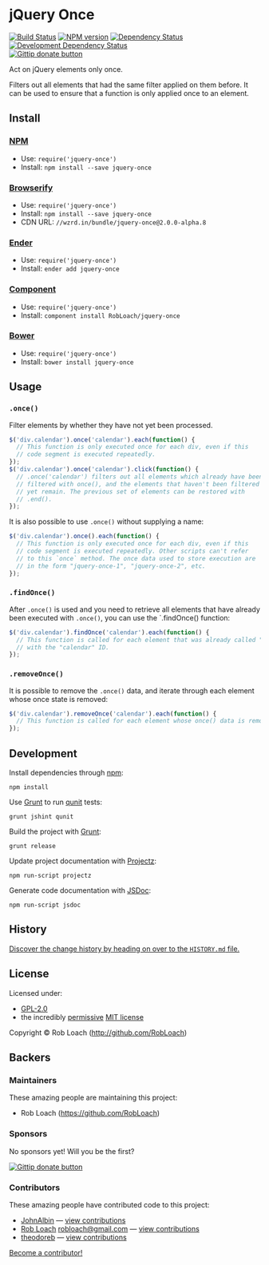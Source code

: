 
<!-- TITLE/ -->

# jQuery Once

<!-- /TITLE -->


<!-- BADGES/ -->

[![Build Status](http://img.shields.io/travis-ci/RobLoach/jquery-once.png?branch=master)](http://travis-ci.org/RobLoach/jquery-once "Check this project's build status on TravisCI")
[![NPM version](http://badge.fury.io/js/jquery-once.png)](https://npmjs.org/package/jquery-once "View this project on NPM")
[![Dependency Status](https://david-dm.org/RobLoach/jquery-once.png?theme=shields.io)](https://david-dm.org/RobLoach/jquery-once)
[![Development Dependency Status](https://david-dm.org/RobLoach/jquery-once/dev-status.png?theme=shields.io)](https://david-dm.org/RobLoach/jquery-once#info=devDependencies)<br/>
[![Gittip donate button](http://img.shields.io/gittip/robloach.png)](https://www.gittip.com/robloach/ "Donate weekly to this project using Gittip")

<!-- /BADGES -->


<!-- DESCRIPTION/ -->

Act on jQuery elements only once.

<!-- /DESCRIPTION -->


Filters out all elements that had the same filter applied on them before. It can
be used to ensure that a function is only applied once to an element.


<!-- INSTALL/ -->

## Install

### [NPM](http://npmjs.org/)
- Use: `require('jquery-once')`
- Install: `npm install --save jquery-once`

### [Browserify](http://browserify.org/)
- Use: `require('jquery-once')`
- Install: `npm install --save jquery-once`
- CDN URL: `//wzrd.in/bundle/jquery-once@2.0.0-alpha.8`

### [Ender](http://ender.jit.su/)
- Use: `require('jquery-once')`
- Install: `ender add jquery-once`

### [Component](http://github.com/component/component)
- Use: `require('jquery-once')`
- Install: `component install RobLoach/jquery-once`

### [Bower](http://bower.io/)
- Use: `require('jquery-once')`
- Install: `bower install jquery-once`

<!-- /INSTALL -->


## Usage

### `.once()`

Filter elements by whether they have not yet been processed.

``` javascript
$('div.calendar').once('calendar').each(function() {
  // This function is only executed once for each div, even if this
  // code segment is executed repeatedly.
});
$('div.calendar').once('calendar').click(function() {
  // .once('calendar') filters out all elements which already have been
  // filtered with once(), and the elements that haven't been filtered
  // yet remain. The previous set of elements can be restored with
  // .end().
});
```

It is also possible to use `.once()` without supplying a name:

``` javascript
$('div.calendar').once().each(function() {
  // This function is only executed once for each div, even if this
  // code segment is executed repeatedly. Other scripts can't refer
  // to this `once` method. The once data used to store execution are
  // in the form "jquery-once-1", "jquery-once-2", etc.
});
```

### `.findOnce()`

After `.once()` is used and you need to retrieve all elements that have already
been executed with `.once()`, you can use the `.findOnce() function:

``` javascript
$('div.calendar').findOnce('calendar').each(function() {
  // This function is called for each element that was already called "once"
  // with the "calendar" ID.
});
```

### `.removeOnce()`

It is possible to remove the `.once()` data, and iterate through each element
whose once state is removed:

``` javascript
$('div.calendar').removeOnce('calendar').each(function() {
  // This function is called for each element whose once() data is removed.
});
```


## Development

Install dependencies through [npm](http://npmjs.org):

    npm install

Use [Grunt](http://gruntjs.com) to run [qunit](http://qunitjs.com) tests:

    grunt jshint qunit

Build the project with [Grunt](http://gruntjs.com):

    grunt release

Update project documentation with [Projectz](https://github.com/bevry/projectz):

    npm run-script projectz

Generate code documentation with [JSDoc](http://usejsdoc.org):

    npm run-script jsdoc


<!-- HISTORY/ -->

## History
[Discover the change history by heading on over to the `HISTORY.md` file.](https://github.com/RobLoach/jquery-once/blob/master/HISTORY.md#files)

<!-- /HISTORY -->


<!-- LICENSE/ -->

## License

Licensed under:

- [GPL-2.0](http://opensource.org/licenses/gpl-2.0.php)
- the incredibly [permissive](http://en.wikipedia.org/wiki/Permissive_free_software_licence) [MIT license](http://opensource.org/licenses/MIT)

Copyright &copy; Rob Loach (http://github.com/RobLoach)

<!-- /LICENSE -->


<!-- BACKERS/ -->

## Backers

### Maintainers

These amazing people are maintaining this project:

- Rob Loach (https://github.com/RobLoach)

### Sponsors

No sponsors yet! Will you be the first?

[![Gittip donate button](http://img.shields.io/gittip/robloach.png)](https://www.gittip.com/robloach/ "Donate weekly to this project using Gittip")

### Contributors

These amazing people have contributed code to this project:

- [JohnAlbin](https://github.com/JohnAlbin) — [view contributions](https://github.com/RobLoach/jquery-once/commits?author=JohnAlbin)
- [Rob Loach](https://github.com/RobLoach) <robloach@gmail.com> — [view contributions](https://github.com/RobLoach/jquery-once/commits?author=RobLoach)
- [theodoreb](https://github.com/theodoreb) — [view contributions](https://github.com/RobLoach/jquery-once/commits?author=theodoreb)

[Become a contributor!](https://github.com/RobLoach/jquery-once/blob/master/CONTRIBUTING.md#files)

<!-- /BACKERS -->


